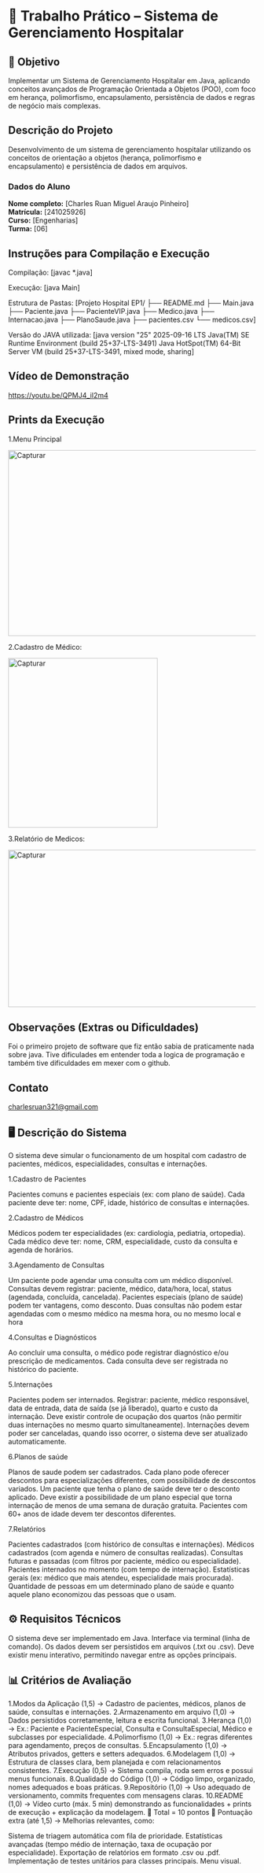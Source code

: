 # 🏥 Trabalho Prático – Sistema de Gerenciamento Hospitalar

## 🎯 Objetivo
Implementar um Sistema de Gerenciamento Hospitalar em Java, aplicando conceitos avançados de Programação Orientada a Objetos (POO), com foco em herança, polimorfismo, encapsulamento, persistência de dados e regras de negócio mais complexas.

## Descrição do Projeto
Desenvolvimento de um sistema de gerenciamento hospitalar utilizando os conceitos de orientação a objetos (herança, polimorfismo e encapsulamento) e persistência de dados em arquivos.

### Dados do Aluno
**Nome completo:** [Charles Ruan Miguel Araujo Pinheiro]  
**Matrícula:** [241025926]  
**Curso:** [Engenharias]  
**Turma:** [06]  

## Instruções para Compilação e Execução
Compilação:
[javac *.java]

Execução:
[java Main]

Estrutura de Pastas:
[Projeto Hospital EP1/
├── README.md
├── Main.java
├── Paciente.java
├── PacienteVIP.java
├── Medico.java
├── Internacao.java
├── PlanoSaude.java
├── pacientes.csv
└── medicos.csv]

Versão do JAVA utilizada:
[java version "25" 2025-09-16 LTS
Java(TM) SE Runtime Environment (build 25+37-LTS-3491)
Java HotSpot(TM) 64-Bit Server VM (build 25+37-LTS-3491, mixed mode, sharing]

## Vídeo de Demonstração

https://youtu.be/QPMJ4_iI2m4

## Prints da Execução
1.Menu Principal

<img width="565" height="378" alt="Capturar" src="https://github.com/user-attachments/assets/33432f92-fdd2-4e87-bfdf-e3f636044a15" />

2.Cadastro de Médico:

<img width="304" height="345" alt="Capturar" src="https://github.com/user-attachments/assets/b37d77e2-93af-4794-9231-096e2a361767" />

3.Relatório de Medicos:

<img width="544" height="320" alt="Capturar" src="https://github.com/user-attachments/assets/d4d03bd2-fed2-4d88-9954-dff23c77c8b3" />

## Observações (Extras ou Dificuldades)

Foi o primeiro projeto de software que fiz então sabia de praticamente nada sobre java. Tive dificulades em entender toda a logica de programação e também tive dificuldades em mexer com o github.

## Contato

charlesruan321@gmail.com

## 🖥️ Descrição do Sistema
O sistema deve simular o funcionamento de um hospital com cadastro de pacientes, médicos, especialidades, consultas e internações.

1.Cadastro de Pacientes

Pacientes comuns e pacientes especiais (ex: com plano de saúde).
Cada paciente deve ter: nome, CPF, idade, histórico de consultas e internações.

2.Cadastro de Médicos

Médicos podem ter especialidades (ex: cardiologia, pediatria, ortopedia).
Cada médico deve ter: nome, CRM, especialidade, custo da consulta e agenda de horários.

3.Agendamento de Consultas

Um paciente pode agendar uma consulta com um médico disponível.
Consultas devem registrar: paciente, médico, data/hora, local, status (agendada, concluída, cancelada).
Pacientes especiais (plano de saúde) podem ter vantagens, como desconto.
Duas consultas não podem estar agendadas com o mesmo médico na mesma hora, ou no mesmo local e hora

4.Consultas e Diagnósticos

Ao concluir uma consulta, o médico pode registrar diagnóstico e/ou prescrição de medicamentos.
Cada consulta deve ser registrada no histórico do paciente.

5.Internações

Pacientes podem ser internados.
Registrar: paciente, médico responsável, data de entrada, data de saída (se já liberado), quarto e custo da internação.
Deve existir controle de ocupação dos quartos (não permitir duas internações no mesmo quarto simultaneamente).
Internações devem poder ser canceladas, quando isso ocorrer, o sistema deve ser atualizado automaticamente.

6.Planos de saúde

Planos de saude podem ser cadastrados.
Cada plano pode oferecer descontos para especializações diferentes, com possibilidade de descontos variados.
Um paciente que tenha o plano de saúde deve ter o desconto aplicado.
Deve existir a possibilidade de um plano especial que torna internação de menos de uma semana de duração gratuita.
Pacientes com 60+ anos de idade devem ter descontos diferentes.

7.Relatórios

Pacientes cadastrados (com histórico de consultas e internações).
Médicos cadastrados (com agenda e número de consultas realizadas).
Consultas futuras e passadas (com filtros por paciente, médico ou especialidade).
Pacientes internados no momento (com tempo de internação).
Estatísticas gerais (ex: médico que mais atendeu, especialidade mais procurada).
Quantidade de pessoas em um determinado plano de saúde e quanto aquele plano economizou das pessoas que o 
usam.

## ⚙️ Requisitos Técnicos
O sistema deve ser implementado em Java.
Interface via terminal (linha de comando).
Os dados devem ser persistidos em arquivos (.txt ou .csv).
Deve existir menu interativo, permitindo navegar entre as opções principais.

## 📊 Critérios de Avaliação
1.Modos da Aplicação (1,5) → Cadastro de pacientes, médicos, planos de saúde, consultas e internações.
2.Armazenamento em arquivo (1,0) → Dados persistidos corretamente, leitura e escrita funcional.
3.Herança (1,0) → Ex.: Paciente e PacienteEspecial, Consulta e ConsultaEspecial, Médico e subclasses por especialidade.
4.Polimorfismo (1,0) → Ex.: regras diferentes para agendamento, preços de consultas.
5.Encapsulamento (1,0) → Atributos privados, getters e setters adequados.
6.Modelagem (1,0) → Estrutura de classes clara, bem planejada e com relacionamentos consistentes.
7.Execução (0,5) → Sistema compila, roda sem erros e possui menus funcionais.
8.Qualidade do Código (1,0) → Código limpo, organizado, nomes adequados e boas práticas.
9.Repositório (1,0) → Uso adequado de versionamento, commits frequentes com mensagens claras.
10.README (1,0) → Vídeo curto (máx. 5 min) demonstrando as funcionalidades + prints de execução + explicação da modelagem.
🔹 Total = 10 pontos
🔹 Pontuação extra (até 1,5) → Melhorias relevantes, como:

Sistema de triagem automática com fila de prioridade.
Estatísticas avançadas (tempo médio de internação, taxa de ocupação por especialidade).
Exportação de relatórios em formato .csv ou .pdf.
Implementação de testes unitários para classes principais.
Menu visual.






